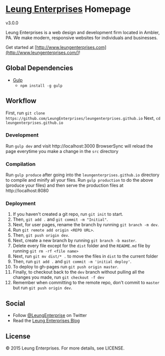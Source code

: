 # [Leung Enterprises](http://www.leungenterprises.com/) Homepage
v3.0.0

Leung Enterprises is a web design and development firm located in Ambler, PA.  We make modern, responsive websites for individuals and businesses.

Get started at [http://www.leungenterprises.com](http://www.leungenterprises.com/)!

## Global Dependencies
- [Gulp](http://gulpjs.com)
  - `npm install -g gulp`

## Workflow
First, run `git clone https://github.com/LeungEnterprises/leungenterprises.github.io`
Next, `cd leungenterprises.github.io`
### Development
Run `gulp dev` and visit http://localhost:3000
BrowserSync will reload the page everytime you make a change in the `src` directory
### Compilation
Run `gulp produce` after going into the `leungenterprises.github.io` directory to compile and minify all your files.
Run `gulp production` to do the above (produce your files) and then serve the production files at http://localhost:8080
### Deployment
1. If you haven't created a git repo, run `git init` to start.
2. Then, `git add .` and `git commit -m "Initial"`.
3. Next, for user pages, rename the branch by running `git branch -m dev`.
4. Run `git remote add origin <REPO URL>`.
5. Then, `git push origin dev`.
6. Next, create a new branch by running `git branch -b master`.
7. Delete every file except for the `dist` folder and the `README.md` file by running `git rm -rf <file name>`
8. Next, run `git mv dist/* .` to move the files in `dist` to the current folder
9. Then, run `git add .` and `git commit -m 'initial deploy'`.
10. To deploy to gh-pages run `git push origin master`.
11. Finally, to checkout back to the `dev` branch without pulling all the changes you made, run `git checkout -f dev`
12. Remember when committing to the remote repo, don't commit to `master` but run `git push origin dev`.

## Social
- Follow [@LeungEnterprise](http://twitter.com/LeungEnterprise) on Twitter
- Read the [Leung Enterprises Blog](http://blog.leung.enterprises/)

## License
  &copy; 2015 Leung Enterprises.  For more details, see LICENSE.
